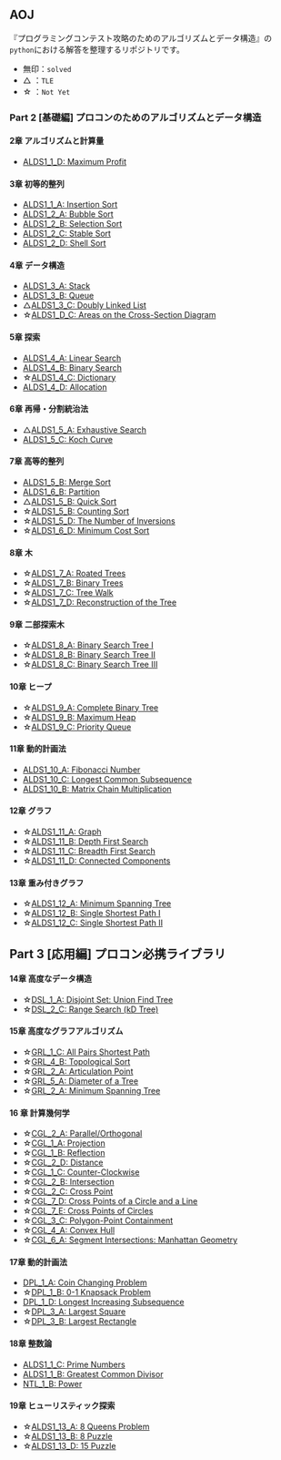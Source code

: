 ## AOJ

『プログラミングコンテスト攻略のためのアルゴリズムとデータ構造』の`python`における解答を整理するリポジトリです。

* 無印：`solved`
* △  ：`TLE`
* ☆  ：`Not Yet`

### Part 2 [基礎編] プロコンのためのアルゴリズムとデータ構造

#### 2章 アルゴリズムと計算量

* [ALDS1_1_D: Maximum Profit](https://onlinejudge.u-aizu.ac.jp/courses/lesson/1/ALDS1/1/ALDS1_1_D)

#### 3章 初等的整列

* [ALDS1_1_A: Insertion Sort](https://onlinejudge.u-aizu.ac.jp/courses/lesson/1/ALDS1/1/ALDS1_1_A)
* [ALDS1_2_A: Bubble Sort](https://onlinejudge.u-aizu.ac.jp/courses/lesson/1/ALDS1/2/ALDS1_2_A)
* [ALDS1_2_B: Selection Sort](https://onlinejudge.u-aizu.ac.jp/courses/lesson/1/ALDS1/2/ALDS1_2_B)
* [ALDS1_2_C: Stable Sort](https://onlinejudge.u-aizu.ac.jp/courses/lesson/1/ALDS1/2/ALDS1_2_C)
* [ALDS1_2_D: Shell Sort](https://onlinejudge.u-aizu.ac.jp/courses/lesson/1/ALDS1/2/ALDS1_2_D)

#### 4章 データ構造

* [ALDS1_3_A: Stack](https://onlinejudge.u-aizu.ac.jp/courses/lesson/1/ALDS1/3/ALDS1_3_A)
* [ALDS1_3_B: Queue](https://onlinejudge.u-aizu.ac.jp/courses/lesson/1/ALDS1/3/ALDS1_3_B)
* △[ALDS1_3_C: Doubly Linked List](https://onlinejudge.u-aizu.ac.jp/courses/lesson/1/ALDS1/3/ALDS1_3_C)
* ☆[ALDS1_D_C: Areas on the Cross-Section Diagram](https://onlinejudge.u-aizu.ac.jp/courses/lesson/1/ALDS1/3/ALDS1_3_D)

#### 5章 探索

* [ALDS1_4_A: Linear Search](https://onlinejudge.u-aizu.ac.jp/courses/lesson/1/ALDS1/4/ALDS1_4_A)
* [ALDS1_4_B: Binary Search](https://onlinejudge.u-aizu.ac.jp/courses/lesson/1/ALDS1/4/ALDS1_4_B)
* ☆[ALDS1_4_C: Dictionary](https://onlinejudge.u-aizu.ac.jp/courses/lesson/1/ALDS1/4/ALDS1_4_C)
* [ALDS1_4_D: Allocation](https://onlinejudge.u-aizu.ac.jp/courses/lesson/1/ALDS1/4/ALDS1_4_D)

#### 6章 再帰・分割統治法

* △[ALDS1_5_A: Exhaustive Search](https://onlinejudge.u-aizu.ac.jp/courses/lesson/1/ALDS1/5/ALDS1_5_A)
* [ALDS1_5_C: Koch Curve](https://onlinejudge.u-aizu.ac.jp/courses/lesson/1/ALDS1/5/ALDS1_5_C)

#### 7章 高等的整列

* [ALDS1_5_B: Merge Sort](https://onlinejudge.u-aizu.ac.jp/courses/lesson/1/ALDS1/5/ALDS1_5_B)
* [ALDS1_6_B: Partition](https://onlinejudge.u-aizu.ac.jp/courses/lesson/1/ALDS1/6/ALDS1_6_B)
* △[ALDS1_5_B: Quick Sort](https://onlinejudge.u-aizu.ac.jp/courses/lesson/1/ALDS1/6/ALDS1_6_C)
* ☆[ALDS1_5_B: Counting Sort](https://onlinejudge.u-aizu.ac.jp/courses/lesson/1/ALDS1/6/ALDS1_6_A)
* ☆[ALDS1_5_D: The Number of Inversions](https://onlinejudge.u-aizu.ac.jp/courses/lesson/1/ALDS1/5/ALDS1_5_D)
* ☆[ALDS1_6_D: Minimum Cost Sort](https://onlinejudge.u-aizu.ac.jp/courses/lesson/1/ALDS1/5/ALDS1_6_D)

#### 8章 木

* ☆[ALDS1_7_A: Roated Trees](https://onlinejudge.u-aizu.ac.jp/courses/lesson/1/ALDS1/7/ALDS1_7_A)
* ☆[ALDS1_7_B: Binary Trees](https://onlinejudge.u-aizu.ac.jp/courses/lesson/1/ALDS1/7/ALDS1_7_B)
* ☆[ALDS1_7_C: Tree Walk](https://onlinejudge.u-aizu.ac.jp/courses/lesson/1/ALDS1/7/ALDS1_7_C)
* ☆[ALDS1_7_D: Reconstruction of the Tree](https://onlinejudge.u-aizu.ac.jp/courses/lesson/1/ALDS1/7/ALDS1_7_D)


#### 9章 二部探索木

* ☆[ALDS1_8_A: Binary Search Tree Ⅰ
](https://onlinejudge.u-aizu.ac.jp/courses/lesson/1/ALDS1/8/ALDS1_8_A)
* ☆[ALDS1_8_B: Binary Search Tree Ⅱ
](https://onlinejudge.u-aizu.ac.jp/courses/lesson/1/ALDS1/8/ALDS1_8_B)
* ☆[ALDS1_8_C: Binary Search Tree Ⅲ
](https://onlinejudge.u-aizu.ac.jp/courses/lesson/1/ALDS1/8/ALDS1_8_C)

#### 10章 ヒープ
* ☆[ALDS1_9_A: Complete Binary Tree](https://onlinejudge.u-aizu.ac.jp/courses/lesson/1/ALDS1/9/ALDS1_9_A)
* ☆[ALDS1_9_B: Maximum Heap](https://onlinejudge.u-aizu.ac.jp/courses/lesson/1/ALDS1/9/ALDS1_9_B)
* ☆[ALDS1_9_C: Priority Queue](https://onlinejudge.u-aizu.ac.jp/courses/lesson/1/ALDS1/9/ALDS1_9_C)

#### 11章 動的計画法

* [ALDS1_10_A: Fibonacci Number](https://onlinejudge.u-aizu.ac.jp/courses/lesson/1/ALDS1/10/ALDS1_10_A)
* [ALDS1_10_C: Longest Common Subsequence](https://onlinejudge.u-aizu.ac.jp/courses/lesson/1/ALDS1/10/ALDS1_10_C)
* [ALDS1_10_B: Matrix Chain Multiplication](https://onlinejudge.u-aizu.ac.jp/courses/lesson/1/ALDS1/10/ALDS1_10_B)

#### 12章 グラフ

* ☆[ALDS1_11_A: Graph](https://onlinejudge.u-aizu.ac.jp/courses/lesson/1/ALDS1/11/ALDS1_11_A)
* ☆[ALDS1_11_B: Depth First Search](https://onlinejudge.u-aizu.ac.jp/courses/lesson/1/ALDS1/11/ALDS1_11_B)
* ☆[ALDS1_11_C: Breadth First Search](https://onlinejudge.u-aizu.ac.jp/courses/lesson/1/ALDS1/11/ALDS1_11_C)
* ☆[ALDS1_11_D: Connected Components](https://onlinejudge.u-aizu.ac.jp/courses/lesson/1/ALDS1/11/ALDS1_11_D)

#### 13章 重み付きグラフ

* ☆[ALDS1_12_A: Minimum Spanning Tree](https://onlinejudge.u-aizu.ac.jp/courses/lesson/1/ALDS1/12/ALDS1_12_A)
* ☆[ALDS1_12_B: Single Shortest Path Ⅰ](https://onlinejudge.u-aizu.ac.jp/courses/lesson/1/ALDS1/12/ALDS1_12_B)
* ☆[ALDS1_12_C: Single Shortest Path Ⅱ](https://onlinejudge.u-aizu.ac.jp/courses/lesson/1/ALDS1/12/ALDS1_12_C)


## Part 3 [応用編] プロコン必携ライブラリ

#### 14章 高度なデータ構造

* ☆[DSL_1_A: Disjoint Set: Union Find Tree](https://onlinejudge.u-aizu.ac.jp/courses/library/3/DSL/1/DSL_1_A)
* ☆[DSL_2_C: Range Search (kD Tree)](https://onlinejudge.u-aizu.ac.jp/courses/library/3/DSL/2/DSL_2_C)

#### 15章 高度なグラフアルゴリズム

* ☆[GRL_1_C: All Pairs Shortest Path](https://onlinejudge.u-aizu.ac.jp/courses/library/5/GRL/1/GRL_1_C)
* ☆[GRL_4_B: Topological Sort](https://onlinejudge.u-aizu.ac.jp/courses/library/5/GRL/4/GRL_4_B)
* ☆[GRL_2_A: Articulation Point](https://onlinejudge.u-aizu.ac.jp/courses/library/5/GRL/3/GRL_3_A)
* ☆[GRL_5_A: Diameter of a Tree](https://onlinejudge.u-aizu.ac.jp/courses/library/5/GRL/5/GRL_5_A)
* ☆[GRL_2_A: Minimum Spanning Tree](https://onlinejudge.u-aizu.ac.jp/courses/library/5/GRL/2/GRL_2_A)

#### 16 章 計算幾何学

* ☆[CGL_2_A: Parallel/Orthogonal](https://onlinejudge.u-aizu.ac.jp/courses/library/4/CGL/2/CGL_2_A)
* ☆[CGL_1_A: Projection](https://onlinejudge.u-aizu.ac.jp/courses/library/4/CGL/1/CGL_2_A)
* ☆[CGL_1_B: Reflection](https://onlinejudge.u-aizu.ac.jp/courses/library/4/CGL/1/CGL_1_B)
* ☆[CGL_2_D: Distance](https://onlinejudge.u-aizu.ac.jp/courses/library/4/CGL/2/CGL_2_D)
* ☆[CGL_1_C: Counter-Clockwise](https://onlinejudge.u-aizu.ac.jp/courses/library/4/CGL/1/CGL_1_C)
* ☆[CGL_2_B: Intersection](https://onlinejudge.u-aizu.ac.jp/courses/library/4/CGL/2/CGL_2_B)
* ☆[CGL_2_C: Cross Point](https://onlinejudge.u-aizu.ac.jp/courses/library/4/CGL/2/CGL_2_C)
* ☆[CGL_7_D: Cross Points of a Circle and a Line](https://onlinejudge.u-aizu.ac.jp/courses/library/4/CGL/7/CGL_7_D)
* ☆[CGL_7_E: Cross Points of Circles](https://onlinejudge.u-aizu.ac.jp/courses/library/4/CGL/7/CGL_7_E)
* ☆[CGL_3_C: Polygon-Point Containment](https://onlinejudge.u-aizu.ac.jp/courses/library/4/CGL/3/CGL_3_C)
* ☆[CGL_4_A: Convex Hull](https://onlinejudge.u-aizu.ac.jp/courses/library/4/CGL/4/CGL_4_A)
* ☆[CGL_6_A: Segment Intersections: Manhattan Geometry](https://onlinejudge.u-aizu.ac.jp/courses/library/4/CGL/6/CGL_6_A)

#### 17章 動的計画法

* [DPL_1_A: Coin Changing Problem](https://onlinejudge.u-aizu.ac.jp/courses/library/7/DPL/1/DPL_1_A)
* ☆[DPL_1_B: 0-1 Knapsack Problem](https://onlinejudge.u-aizu.ac.jp/courses/library/7/DPL/1/DPL_1_B)
* [DPL_1_D: Longest Increasing Subsequence](https://onlinejudge.u-aizu.ac.jp/courses/library/7/DPL/1/DPL_1_D)
* ☆[DPL_3_A: Largest Square](https://onlinejudge.u-aizu.ac.jp/courses/library/7/DPL/3/DPL_3_A)
* ☆[DPL_3_B: Largest Rectangle](https://onlinejudge.u-aizu.ac.jp/courses/library/7/DPL/3/DPL_3_B)

#### 18章 整数論

* [ALDS1_1_C: Prime Numbers](https://onlinejudge.u-aizu.ac.jp/courses/lesson/1/ALDS1/1/ALDS1_1_C)
* [ALDS1_1_B: Greatest Common Divisor](https://onlinejudge.u-aizu.ac.jp/courses/lesson/1/ALDS1/1/ALDS1_1_B)
* [NTL_1_B: Power](https://onlinejudge.u-aizu.ac.jp/courses/library/6/NTL/1/NTL_1_B)

#### 19章 ヒューリスティック探索

* ☆[ALDS1_13_A: 8 Queens Problem](https://onlinejudge.u-aizu.ac.jp/courses/lesson/1/ALDS1/13/ALDS1_13_A)
* ☆[ALDS1_13_B: 8 Puzzle](https://onlinejudge.u-aizu.ac.jp/courses/lesson/1/ALDS1/13/ALDS1_13_B)
* ☆[ALDS1_13_D: 15 Puzzle](https://onlinejudge.u-aizu.ac.jp/courses/lesson/1/ALDS1/13/ALDS1_13_C)
